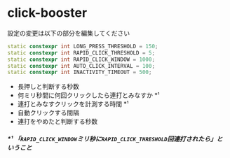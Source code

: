 # click-booster

設定の変更は以下の部分を編集してください

```cpp
static constexpr int LONG_PRESS_THRESHOLD = 150;
static constexpr int RAPID_CLICK_THRESHOLD = 5;
static constexpr int RAPID_CLICK_WINDOW = 1000;
static constexpr int AUTO_CLICK_INTERVAL = 100;
static constexpr int INACTIVITY_TIMEOUT = 500;
```

- 長押しと判断する秒数
- 何ミリ秒間に何回クリックしたら連打とみなすか *¹
- 連打とみなすクリックを計測する時間 *¹
- 自動クリックする間隔
- 連打をやめたと判断する秒数

##### *¹ 「`RAPID_CLICK_WINDOW`ミリ秒に`RAPID_CLICK_THRESHOLD`回連打されたら」ということ
